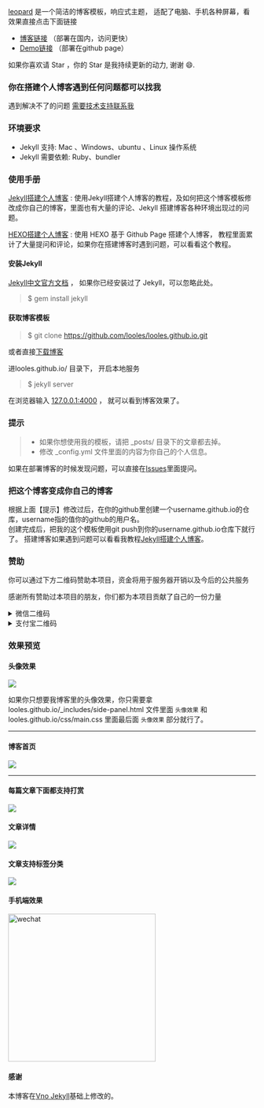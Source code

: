 
[leopard](https://github.com/LooleS/LooleS.github.io) 是一个简洁的博客模板，响应式主题， 适配了电脑、手机各种屏幕，看效果直接点击下面链接
 
 * [博客链接](https://happyzm.gitee.io) （部署在国内，访问更快）         
 * [Demo链接](https://looles.github.io/) （部署在github page）         

如果你喜欢请 Star ，你的 Star 是我持续更新的动力, 谢谢 😄.
 
### 你在搭建个人博客遇到任何问题都可以找我

遇到解决不了的问题 [需要技术支持联系我](https://looles.github.io/support/)


### 环境要求

* Jekyll 支持: Mac 、Windows、ubuntu 、Linux 操作系统                     
* Jekyll 需要依赖: Ruby、bundler

### 使用手册

[Jekyll搭建个人博客](https://looles.github.io/2016/10/jekyll_tutorials1/)  :  使用Jekyll搭建个人博客的教程，及如何把这个博客模板修改成你自己的博客，里面也有大量的评论、Jekyll 搭建博客各种环境出现过的问题。

[HEXO搭建个人博客](https:/looles.github.io/2015/08/HEXO%E6%90%AD%E5%BB%BA%E4%B8%AA%E4%BA%BA%E5%8D%9A%E5%AE%A2/) : 使用 HEXO 基于 Github Page 搭建个人博客， 教程里面累计了大量提问和评论，如果你在搭建博客时遇到问题，可以看看这个教程。 


#### 安装Jekyll

[Jekyll中文官方文档](http://jekyll.bootcss.com/) ， 如果你已经安装过了 Jekyll，可以忽略此处。

> $ gem install jekyll

#### 获取博客模板

> $ git clone https://github.com/looles/looles.github.io.git

或者直接[下载博客](https://github.com/looles/looles.github.io/archive/master.zip)   

进looles.github.io/ 目录下， 开启本地服务 

> $ jekyll server

在浏览器输入 [127.0.0.1:4000](127.0.0.1:4000) ， 就可以看到博客效果了。


### 提示

>* 如果你想使用我的模板，请把 _posts/ 目录下的文章都去掉。
>* 修改 _config.yml 文件里面的内容为你自己的个人信息。

如果在部署博客的时候发现问题，可以直接在[Issues](https://github.com/looles/looles.github.io/issues)里面提问。        


### 把这个博客变成你自己的博客

根据上面【提示】修改过后，在你的github里创建一个username.github.io的仓库，username指的值你的github的用户名。      
创建完成后，把我的这个模板使用git push到你的username.github.io仓库下就行了。
搭建博客如果遇到问题可以看看我教程[Jekyll搭建个人博客](https://looles.github.io/2016/10/jekyll_tutorials1/)。


### 赞助

你可以通过下方二维码赞助本项目，资金将用于服务器开销以及今后的公共服务

感谢所有赞助过本项目的朋友，你们都为本项目贡献了自己的一份力量

<details>

<summary>微信二维码</summary>
<img width="300" src="https://github.com/LooleS/LooleS.github.io/blob/master/images/payimg/weipayimg.jpg" alt="wechat">
</details>

<details>

<summary>支付宝二维码</summary>
<img width="300" src="https://github.com/LooleS/LooleS.github.io/blob/master/images/payimg/alipayimg.jpg" alt="alipay">
</details>


### 效果预览

#### 头像效果

![](https://looles.github.io/images/readme/icon.png)

如果你只想要我博客里的头像效果，你只需要拿 looles.github.io/_includes/side-panel.html 文件里面 `头像效果` 和 looles.github.io/css/main.css 里面最后面 `头像效果` 部分就行了。


***

#### 博客首页   

![](https://looles.github.io//images/readme/icon.png)   

***  

#### 每篇文章下面都支持打赏   

![](https://looles.github.io/images/readme/img3.png)

#### 文章详情   

![](https://looles.github.io/images/readme/img1.png)


#### 文章支持标签分类 

![](https://looles.github.io/images/readme/img2.png)

#### 手机端效果

<img width="300" src="https://looles.github.io/images/readme/img5.png" alt="wechat">

#### 感谢   

本博客在[Vno Jekyll](https://github.com/leopardpan/leopardpan.github.io)基础上修改的。  